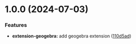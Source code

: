 # 1.0.0 (2024-07-03)


### Features

* **extension-geogebra:** add geogebra extension ([110d5ad](https://github.com/purocean/yank-note-extension/commit/110d5ad01dea3ef1bfeeee28081ce26177471db7))



